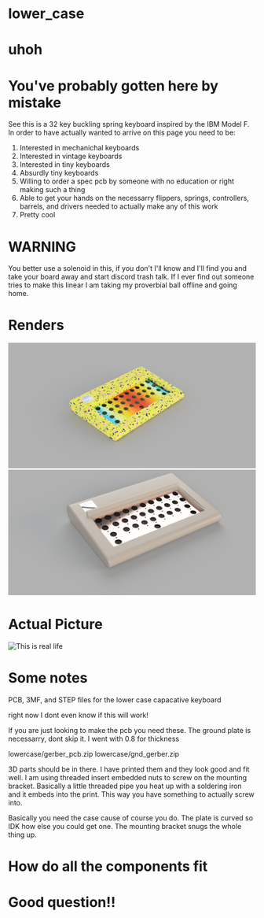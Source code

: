 # lower_case

# uhoh
# You've probably gotten here by mistake
See this is a 32 key buckling spring keyboard inspired by the IBM Model F.
In order to have actually wanted to arrive on this page you need to be:
1) Interested in mechanichal keyboards
2) Interested in vintage keyboards
3) Interested in tiny keyboards
4) Absurdly tiny keyboards
5) Willing to order a spec pcb by someone with no education or right making such a thing
6) Able to get your hands on the necessarry flippers, springs, controllers, barrels, and drivers needed to actually make any of this work
7) Pretty cool

# WARNING

You better use a solenoid in this, if you don't I'll know and I'll find you and take your board away and start discord trash talk. If I ever find out someone tries to make this linear I am taking my proverbial ball offline and going home.

# Renders
![Sique](https://raw.githubusercontent.com/ImYourHuckleberry/lower_case/main/vipers%20baby.png)
![Classy](https://github.com/ImYourHuckleberry/lower_case/blob/main/normal%20if%20thats%20your%20thing.png)


# Actual Picture
![This is real life](https://media.discordapp.net/attachments/529309006494171137/1010228461115297953/20220819_114513.jpg)

# Some notes

PCB, 3MF, and STEP files for the lower case capacative keyboard

right now I dont even know if this will work!

If you are just looking to make the pcb you need these. The ground plate is necessarry, dont skip it. I went with 0.8 for thickness

lowercase/gerber_pcb.zip
lowercase/gnd_gerber.zip

3D parts should be in there. I have printed them and they look good and fit well. I am using threaded insert embedded nuts to screw on the mounting bracket. 
Basically a little threaded pipe you heat up with a soldering iron and it embeds into the print. This way you have something to actually screw into.

Basically you need the case cause of course you do. The plate is curved so IDK how else you could get one. The mounting bracket snugs the whole thing up.

# How do all the components fit
# Good question!!


